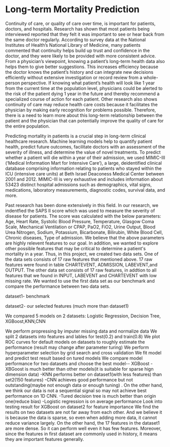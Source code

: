# Long-term Mortality Prediction
Continuity of care, or quality of care over time, is important for patients, doctors, and hospitals. Research has shown that most patients being interviewed reported that they felt it was important to see or hear back from the same doctor regularly. According to survey data at the National Institutes of Health’s National Library of Medicine, many patients commented that continuity helps build up trust and confidence in the doctor, and they were likely to be provided with more consistent advice. From a physician’s viewpoint, knowing a patient’s long-term health data also helps them to give better suggestions. This increases efficiency because the doctor knows the patient’s history and can integrate new decisions efficiently without extensive investigation or record review from a whole-person perspective. If knowing what patient’s health will look like 1 year from the current time at the population level, physicians could be alerted to the risk of the patient dying 1 year in the future and thereby recommend a specialized course of action for each patient. Other research also shows continuity of care may reduce health care costs because it facilitates the physician by making early recognition for problems possible. Therefore, there is a need to learn more about this long-term relationship between the patient and the physician that can potentially improve the quality of care for the entire population.

Predicting mortality in patients is a crucial step in long-term clinical healthcare research. Machine learning models help to quantify patient health, predict future outcomes, facilitate doctors with an assessment of the severity of illness, and determine the value of novel treatments. To predict whether a patient will die within a year of their admission, we used MIMIC-III (‘Medical Information Mart for Intensive Care’), a large, deidentified clinical database comprising information relating to patients who stayed within the ICU (intensive care units) at Beth Israel Deaconess Medical Center between 2001 and 2012. MIMIC-III is very exhaustive and includes information about 53423 distinct hospital admissions such as demographics, vital signs, medications, laboratory measurements, diagnostic codes, survival data, and more.

Past research has been done extensively in this field. In our research, we indentfied the SAPS II score which was used to measure the severity of disease for patients. The score was calculated with the below parameters: Age, Heart Rate, Systolic Blood Pressure, Temperature, Glasgow Coma Scale, Mechanical Ventilation or CPAP, PaO2, FiO2, Urine Output, Blood Urea Nitrogen, Sodium, Potassium, Bicarbonate, Bilirubin, White Blood Cell, Chronic diseases, Type of admission. We believe that the above parameters are highly relevent features to our goal. In addition, we wanted to explore other possible features that may be critical to determine a patient's mortality in a year. Thus, in this project, we created two data sets. One of the data sets consists of 17 raw features that mentioned above. 17 raw features were found in table CHARTEVENT, ADMISSION, LABEVENT,and OUTPUT. The other data set consists of 17 raw features, in addtion to all features that we found in INPUT, LABEVENT and CHARTEVENT with low missing rate. We wanted to use the first data set as our benchmark and compare the performance between two data sets.

dataset1- benchmark

dataset2- our selected features (much more than dataset1)

We compared 5 models on 2 datasets: Logistic Regression, Decision Tree, XGBoost,KNN,CNN

We perform propressing by imputer missing data and normalize data
We split 2 datasets into features and lables for test(0.2) and train(0.8)
We plot ROC curves for default models on datasets to roughly estimate the performance (result may change after parameter turing)
We perform hyperparameter selection by grid search and cross validation
We fit model and predict test result based on tured models
We compare model performance for two datasets and choose the best model-- XGBoost
-XBGoost is much better than other models(it is suitable for sparse hign dimension data)
-KNN performs better on dataset1(with less features) than set2(150 features) -CNN achieves good performance but not outstanding(maybe not enough data or enough tuning) . On the other hand, we think our data is not a sequential signal so may not achieve best performance on 1D CNN. -Tured decision tree is much better than origin one(reduce bias) -Logistic regression is on average performance
Look into testing result for XGBoost on dataset2 for feature importance
We find the results on two datasets are not far away from each other. And we believe it is because the data is sparse, so even when adding more data, it cannot reduce variance largely. On the other hand, the 17 features in the dataset1 are more dense. So it can perform well even it has few features. Moreover, since the features in first dataset are commonly used in history, it means they are important features generally.
